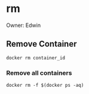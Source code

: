 # rm

Owner: Edwin

## Remove Container

```docker
docker rm container_id
```

### Remove all containers

```docker
docker rm -f $(docker ps -aq)
```